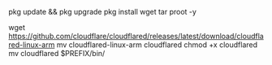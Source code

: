 pkg update && pkg upgrade
pkg install wget tar proot -y

wget https://github.com/cloudflare/cloudflared/releases/latest/download/cloudflared-linux-arm
mv cloudflared-linux-arm cloudflared
chmod +x cloudflared
mv cloudflared $PREFIX/bin/

